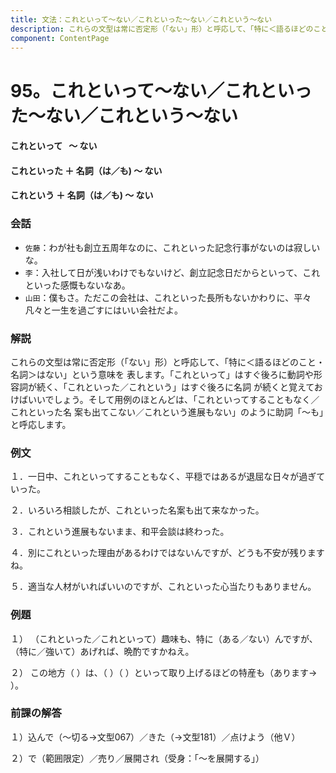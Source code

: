 ```yaml
---
title: 文法：これといって～ない／これといった～ない／これという～ない
description: これらの文型は常に否定形（「ない」形）と呼応して、「特に＜語るほどのこと・名詞＞はない」という意味を 表します。「これといって」はすぐ後ろに動詞や形容詞が続く、「これといった／これという」はすぐ後ろに名詞 が続くと覚えておけばいいでしょう。そして用例のほとんどは、「これといってすることもなく／これといった名 案も出てこない／これという進展もない」のように助詞「～も」と呼応します。
component: ContentPage
---
```



# 95。これといって～ない／これといった～ない／これという～ない
#### これといって   ～ ない  
#### これといった ＋ 名詞（は／も) ～ ない
#### これという ＋ 名詞（は／も) ～ ない
### 会話
- `佐藤`：わが社も創立五周年なのに、これといった記念行事がないのは寂しいな。
- `李`：入社して日が浅いわけでもないけど、創立記念日だからといって、これといった感慨もないなあ。
- `山田`：僕もさ。ただこの会社は、これといった長所もないかわりに、平々凡々と一生を過ごすにはいい会社だよ。

### 解説
これらの文型は常に否定形（「ない」形）と呼応して、「特に＜語るほどのこと・名詞＞はない」という意味を 表します。「これといって」はすぐ後ろに動詞や形容詞が続く、「これといった／これという」はすぐ後ろに名詞 が続くと覚えておけばいいでしょう。そして用例のほとんどは、「これといってすることもなく／これといった名 案も出てこない／これという進展もない」のように助詞「～も」と呼応します。

### 例文
１．一日中、これといってすることもなく、平穏ではあるが退屈な日々が過ぎていった。

２．いろいろ相談したが、これといった名案も出て来なかった。

３．これという進展もないまま、和平会談は終わった。

４．別にこれといった理由があるわけではないんですが、どうも不安が残りますね。

５．適当な人材がいればいいのですが、これといった心当たりもありません。
### 例題
１） （これといった／これといって）趣味も、特に（ある／ない）んですが、（特に／強いて）あげれば、晩酌ですかねえ。    

２） この地方（ ）は、（ ）（ ）といって取り上げるほどの特産も（あります→ ）。
### 前課の解答
１）込んで（～切る→文型067）／きた（→文型181）／点けよう（他Ｖ）

２）で（範囲限定）／売り／展開され（受身：「～を展開する」）
